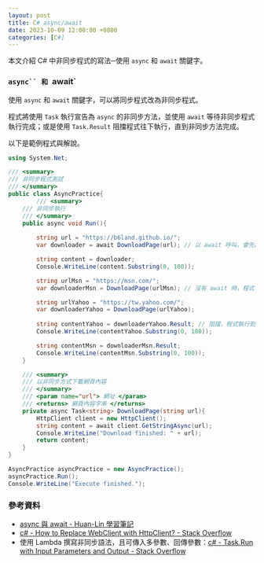 ```yaml
---
layout: post
title: C# async/await
date: 2023-10-09 12:00:00 +0800
categories: [C#]
---
```


本文介紹 C# 中非同步程式的寫法─使用 `async` 和 `await` 關鍵字。

### `async`` 和 `await`

使用 `async` 和 `await` 關鍵字，可以將同步程式改為非同步程式。

程式將使用 `Task` 執行宣告為 `async` 的非同步方法，並使用 `await` 等待非同步程式執行完成；或是使用 `Task.Result` 阻擋程式往下執行，直到非同步方法完成。

以下是範例程式與解說。

```cs
using System.Net;

/// <summary>
/// 非同步程式測試
/// </summary>
public class AsyncPractice{
        /// <summary>
    /// 非同步執行
    /// </summary>
    public async void Run(){
        
        string url = "https://b6land.github.io/";
        var downloader = await DownloadPage(url); // 以 await 呼叫，會先跳出 Run() 執行其它方法 (若有的話)，直到 DownloadPage(url) 執行完成，才繼續往下執行

        string content = downloader;
        Console.WriteLine(content.Substring(0, 100));

        string urlMsn = "https://msn.com/";
        var downloaderMsn = DownloadPage(urlMsn); // 沒有 await 時，程式會往下執行

        string urlYahoo = "https://tw.yahoo.com/";
        var downloaderYahoo = DownloadPage(urlYahoo); 
        
        string contentYahoo = downloaderYahoo.Result; // 阻擋，程式執行到此處停住，直到 DownloadPage(urlYahoo) 執行完成，才繼續往下執行
        Console.WriteLine(contentYahoo.Substring(0, 100));

        string contentMsn = downloaderMsn.Result; 
        Console.WriteLine(contentMsn.Substring(0, 100));
    }

    /// <summary>
    /// 以非同步方式下載網頁內容
    /// </summary>
    /// <param name="url"> 網址 </param>
    /// <returns> 網頁內容字串 </returns>
    private async Task<string> DownloadPage(string url){
        HttpClient client = new HttpClient();
        string content = await client.GetStringAsync(url);
        Console.WriteLine("Download finished: " + url);
        return content;
    }
}

AsyncPractice asyncPractice = new AsyncPractice();
asyncPractice.Run();
Console.WriteLine("Execute finished.");
```

### 參考資料

- [async 與 await - Huan-Lin 學習筆記](https://www.huanlintalk.com/2016/01/async-and-await.html)
- [c# - How to Replace WebClient with HttpClient? - Stack Overflow](https://stackoverflow.com/questions/33020657/how-to-replace-webclient-with-httpclient)
- 使用 Lambda 撰寫非同步語法，且可傳入多參數、回傳參數：[c# - Task.Run with Input Parameters and Output - Stack Overflow](https://stackoverflow.com/questions/49587439/task-run-with-input-parameters-and-output)